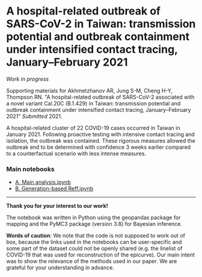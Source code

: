 # A hospital-related outbreak of SARS-CoV-2 in Taiwan: transmission potential and outbreak containment under intensified contact tracing, January–February 2021

*Work in progress*

Supporting materials for Akhmetzhanov AR, Jung S-M, Cheng H-Y, Thompson RN. "A hospital-related outbreak of SARS-CoV-2 associated with a novel variant Cal.20C (B.1.429) in Taiwan: transmission potential and outbreak containment under intensified contact tracing, January–February 2021" *Submitted* 2021.

A hospital-related cluster of 22 COVID-19 cases occurred in Taiwan in January 2021. Following proactive testing with intensive contact tracing and isolation, the outbreak was contained. These rigorous measures allowed the outbreak end to be determined with confidence 3 weeks earlier compared to a counterfactual scenario with less intense measures. 

### Main notebooks

* [A. Main analysis.ipynb](https://nbviewer.jupyter.org/github/aakhmetz/Taiwan-COVID19-end-of-outbreak-JanFeb2021/blob/main/scripts/Andrei/A.%20Main%20analysis.ipynb) 
* [B. Generation-based Reff.ipynb](https://nbviewer.jupyter.org/github/aakhmetz/Taiwan-COVID19-end-of-outbreak-JanFeb2021/blob/main/scripts/Andrei/B.%20Generation-based%20Reff.ipynb) 

---------
**Thank you for your interest to our work!** 

The notebook was written in Python using the geopandas package for mapping and the PyMC3 package (version 3.8) for Bayesian inference.

**Words of caution**: We note that the code is not supposed to work out of box, because the links used in the notebooks can be user-specific and some part of the dataset could not be openly shared (e.g. the linelist of COVID-19 that was used for reconstruction of the epicurve). Our main intent was to show the relevance of the methods used in our paper. We are grateful for your understanding in advance.
